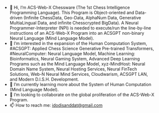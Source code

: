 - 👋 Hi, I’m ACS-Web-X Chessware (The 1st Chess Intelligence Programming Language). This Program is Object-oriented and Data-driven (Infinite ChessData, Geo-Data, AlphaNum Data, Generative MultiaLingual Data, and infinite Chesscrypted BigData). A Neural Programmer-Interpreter (NPI) is needed to execute/run the line-by-line instructions of an ACS-Web-X Program into an ACSGPT non-binary Neural Language (Mind Language Model).
- 👀 I’m interested in the expansion of the Human Computation System, #ACSGPT: Applied Chess Science Generative Pre-trained Transformers, #NeuralComputer: Neural Language Model, Machine Learning: Bioinformatics, Neural Gaming System, Advanced Deep Learning Programs such as the Mind Language Model, xyz-MindHost: Neural Domain Name System, Neural Hosting Services, Neural FinTech Solutions, Web-N Neural Mind Services, Cloudwarism, ACSGPT LAN, and Modern D.I.S.H. Development.
- 🌱 I’m currently learning more about the System of Human Computation (Mind Language Model).
- 💞️ I’m looking to collaborate on the global proliferation of the ACS-Web-X Program.
- 📫 How to reach me: idodisanddat@gmail.com
